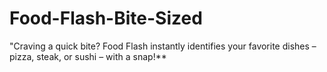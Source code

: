 # Food-Flash-Bite-Sized
"Craving a quick bite? Food Flash instantly identifies your favorite dishes – pizza, steak, or sushi – with a snap!**
